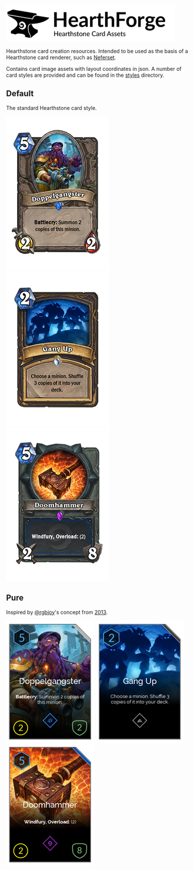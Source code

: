 ![header](source/readme/header.png)

Hearthstone card creation resources. Intended to be used as the basis of a Hearthstone card renderer, such as [Neferset](https://github.com/andburn/neferset).

Contains card image assets with layout coordinates in json. A number of card styles are provided and can be found in
the [styles](styles/) directory.

## Default
The standard Hearthstone card style.

![default minion](source/readme/default_minion.png)
![default spell](source/readme/default_spell.png)
![default weapon](source/readme/default_weapon.png)

## Pure
Inspired by [@rgbjoy](https://twitter.com/rgbjoy)'s concept from [2013](https://twitter.com/rgbjoy/status/413542341660917760).

![pure minion](source/readme/pure_minion.png)
![pure spell](source/readme/pure_spell.png)
![pure weapon](source/readme/pure_weapon.png)
